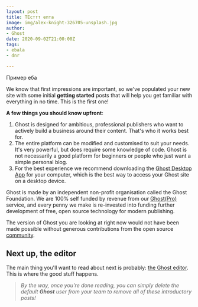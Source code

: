 ```yaml
---
layout: post
title: ТЕсттт епта
image: img/alex-knight-326705-unsplash.jpg
author:
- Ghost
date: 2020-09-02T21:00:00Z
tags:
- ebala
- dnr

---
```

Пример еба 

We know that first impressions are important, so we've populated your new site with some initial **getting started** posts that will help you get familiar with everything in no time. This is the first one!

**A few things you should know upfront**:

1. Ghost is designed for ambitious, professional publishers who want to actively build a business around their content. That's who it works best for.
2. The entire platform can be modified and customised to suit your needs. It's very powerful, but does require some knowledge of code. Ghost is not necessarily a good platform for beginners or people who just want a simple personal blog.
3. For the best experience we recommend downloading the [Ghost Desktop App](https://ghost.org/downloads/) for your computer, which is the best way to access your Ghost site on a desktop device.

Ghost is made by an independent non-profit organisation called the Ghost Foundation. We are 100% self funded by revenue from our [Ghost(Pro)](https://ghost.org/pricing) service, and every penny we make is re-invested into funding further development of free, open source technology for modern publishing.

The version of Ghost you are looking at right now would not have been made possible without generous contributions from the open source [community](https://github.com/TryGhost).

## Next up, the editor

The main thing you'll want to read about next is probably: [the Ghost editor](https://eleventy.ghost.org/the-editor/). This is where the good stuff happens.

> _By the way, once you're done reading, you can simply delete the default **Ghost** user from your team to remove all of these introductory posts!_